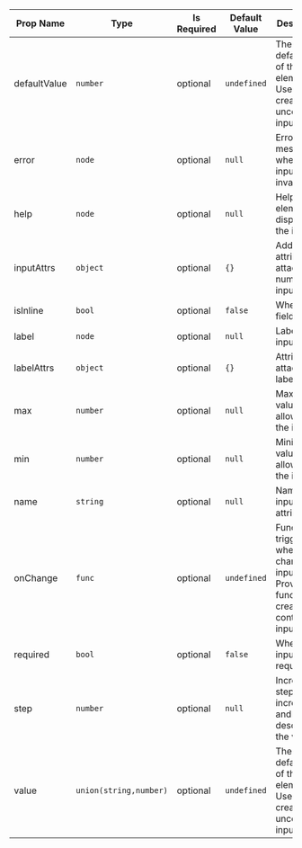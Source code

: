 | Prop Name | Type | Is Required | Default Value | Description |
|-|-|-|-|-|
| defaultValue| `number`| optional| `undefined`| The defaultValue of the input element. Use this to create an uncontrolled input|
| error| `node`| optional| `null`| Error message for when the input is invalid|
| help| `node`| optional| `null`| Help element to display with the input|
| inputAttrs| `object`| optional| `{}`| Additional attributes to attach to the number input|
| isInline| `bool`| optional| `false`| Whether the field is inline|
| label| `node`| optional| `null`| Label of the input|
| labelAttrs| `object`| optional| `{}`| Attributes to attach to the label|
| max| `number`| optional| `null`| Maximum value allowed for the input|
| min| `number`| optional| `null`| Minimum value allowed for the input|
| name| `string`| optional| `null`| Name of the input attribute|
| onChange| `func`| optional| `undefined`| Function to trigger when user changes the input value. Provide a function to create a controlled input.|
| required| `bool`| optional| `false`| Whether the input is required|
| step| `number`| optional| `null`| Incremental steps for increasing and descreasing the value|
| value| `union(string,number)`| optional| `undefined`| The defaultValue of the input element. Use this to create an uncontrolled input.|